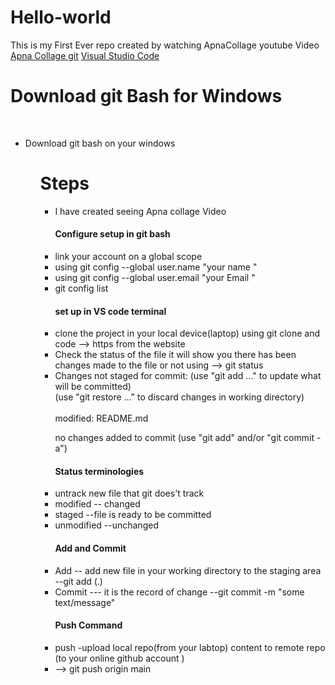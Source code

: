 # Hello-world
This is my First Ever repo created by watching ApnaCollage youtube Video [Apna Collage ](https://youtu.be/Ez8F0nW6S-w?si=WG84NekMWblEPRSh) [git](https://git-scm.com/download/win) [Visual Studio Code ](https://code.visualstudio.com/)
<br>

<h1> Download git Bash for Windows </h1>
<br>

<ul>

<li>Download git bash on your windows   </li>
<ul>
<h1>Steps</h1>
<ul>
<li>I have created seeing Apna collage Video </li>
<h4> Configure setup in git bash   </h4>
<li>link your account on a global scope  </li>
<li>using git config --global user.name "your name " </li>
<li>using git config --global user.email "your Email " </li>
<li>git config list  </li>
<h4>set up in VS code terminal  </h4>
<li>clone the project in your local device(laptop)  using git clone and code --> https from the website  </li>
<li>Check the status of the file it will show you there has been changes made to the file or not using --> git status  </li>
<li>Changes not staged for commit:
  (use "git add <file>..." to update what will be committed) 
  <br>
  (use "git restore <file>..." to discard changes in working directory)
  <br>
      <br> <bold> modified:   README.md <bold>
<br>

 no changes added to commit (use "git add" and/or "git commit -a") </li>
 <h4> Status terminologies  </h4>
 <li>untrack new file that git does't track </li>
 <li>modified -- changed </li>
 <li>staged --file is ready to be committed  </li>
 <li>unmodified --unchanged  </li>
 <h4> Add and Commit   </h4>
 <li> Add -- add new file in your working directory to the staging area --git add (.)  </li>
 <li>Commit  --- it is the record of change --git commit -m "some text/message"  </li>
 <h4> Push Command   </h4>
 <li>push -upload local repo(from your labtop) content to remote repo (to your online github account ) </li>
 <li>--> git push origin main </li>
</ul>
<br>
